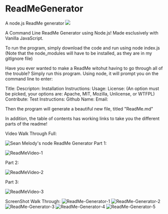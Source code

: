 # ReadMeGenerator
A node.js ReadMe generator
<img src="https://img.shields.io/badge/LICENSE-mit-green"/>

A Command Line ReadMe Generator using Node.js!
Made esclusively with Vanilla JavaScript.

To run the program, simply download the code and run using node index.js
(Note that the node_modules will have to be installed, as they are in my gitIgnore file)


Have you ever wanted to make a ReadMe witohut having to go through all of the trouble?
Simply run this program.  Using node, it will prompt you on the command line to enter:

Title:
Descripton:
Installation Instructions:
Usage:
License: (An option must be picked, your options are: Apache, MIT, Mozilla, Unlicense, or WTFPL)
Contribute:
Test Instructions:
Github Name:
Email:

Then the program will generate a beautiful new file, titled "ReadMe.md"

In addition, the table of contents has working links to take you the different parts of the readme!

Video Walk Through Full:

![Sean Melody's node ReadMe Generator](https://user-images.githubusercontent.com/68625400/100689874-2feb4680-333a-11eb-9602-b200a6817f23.gif)
Part 1:

![ReadMeVideo-1](https://user-images.githubusercontent.com/68625400/100690929-6e820080-333c-11eb-927a-b32ce1f65245.gif)

Part 2:

![ReadMeVideo-2](https://user-images.githubusercontent.com/68625400/100690978-8eb1bf80-333c-11eb-8576-b1c5e83a1c5c.gif)

Part 3:

![ReadMeVideo-3](https://user-images.githubusercontent.com/68625400/100691109-d3d5f180-333c-11eb-8815-1680b4d52c2f.gif)

ScreenShot Walk Through:
![ReadMe-Generator-1](https://user-images.githubusercontent.com/68625400/100689590-9885f380-3339-11eb-9e65-9e9ae74dfa19.png)
![ReadMe-Generator-2](https://user-images.githubusercontent.com/68625400/100689594-991e8a00-3339-11eb-92e7-ab794cb058f6.png)
![ReadMe-Generator-3](https://user-images.githubusercontent.com/68625400/100689596-9a4fb700-3339-11eb-8306-a9b8be0b9237.png)
![ReadMe-Generator-4](https://user-images.githubusercontent.com/68625400/100689598-9b80e400-3339-11eb-855a-66096d8a2f10.png)
![ReadMe-Generator-5](https://user-images.githubusercontent.com/68625400/100689600-9cb21100-3339-11eb-9884-e278fadd744a.png)

